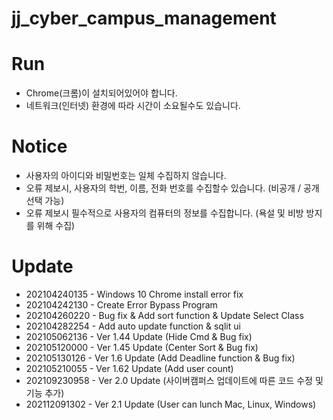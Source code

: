 # jj_cyber_campus_management

# Run
* Chrome(크롬)이 설치되어있어야 합니다.
* 네트워크(인터넷) 환경에 따라 시간이 소요될수도 있습니다.

# Notice
* 사용자의 아이디와 비밀번호는 일체 수집하지 않습니다.
* 오류 제보시, 사용자의 학번, 이름, 전화 번호를 수집할수 있습니다. (비공개 / 공개 선택 가능)
* 오류 제보시 필수적으로 사용자의 컴퓨터의 정보를 수집합니다. (욕설 및 비방 방지를 위해 수집)

# Update
* 202104240135 - Windows 10 Chrome install error fix
* 202104242130 - Create Error Bypass Program
* 202104260220 - Bug fix & Add sort function & Update Select Class
* 202104282254 - Add auto update function & sqlit ui
* 202105062136 - Ver 1.44 Update (Hide Cmd & Bug fix)
* 202105120000 - Ver 1.45 Update (Center Sort & Bug fix)
* 202105130126 - Ver 1.6 Update (Add Deadline function & Bug fix)
* 202105210055 - Ver 1.62 Update (Add user count)
* 202109230958 - Ver 2.0 Update (사이버캠퍼스 업데이트에 따른 코드 수정 및 기능 추가)
* 202112091302 - Ver 2.1 Update (User can lunch Mac, Linux, Windows)
